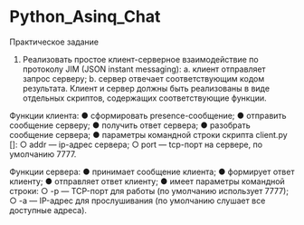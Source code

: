 # Python_Asinq_Chat

Практическое задание
1. Реализовать простое клиент-серверное взаимодействие по протоколу JIM (JSON instant messaging):
    a. клиент отправляет запрос серверу;
    b. сервер отвечает соответствующим кодом результата.
Клиент и сервер должны быть реализованы в виде отдельных скриптов, содержащих соответствующие функции.

Функции клиента:
    ● сформировать presence-сообщение;
    ● отправить сообщение серверу;
    ● получить ответ сервера;
    ● разобрать сообщение сервера;
    ● параметры командной строки скрипта client.py <addr> [<port>]:
        ○ addr — ip-адрес сервера;
        ○ port — tcp-порт на сервере, по умолчанию 7777.

Функции сервера:
    ● принимает сообщение клиента;
    ● формирует ответ клиенту;
    ● отправляет ответ клиенту;
    ● имеет параметры командной строки:
        ○ -p <port> — TCP-порт для работы (по умолчанию использует 7777);
        ○ -a <addr> — IP-адрес для прослушивания (по умолчанию слушает все доступные адреса).
